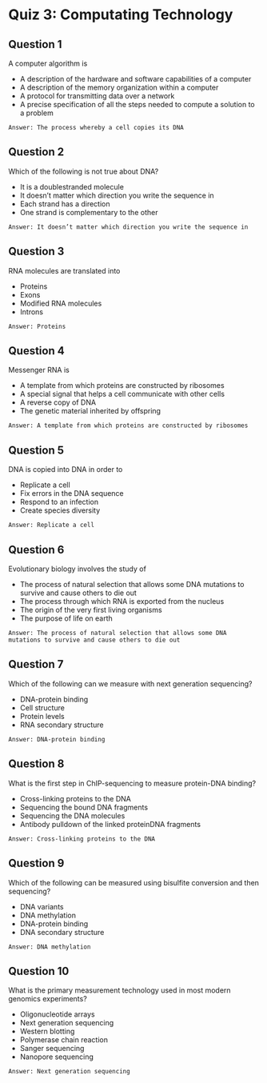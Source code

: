 # Quiz 3: Computating Technology

## Question 1
A computer algorithm is
* A description of the hardware and software capabilities of a computer
* A description of the memory organization within a computer
* A protocol for transmitting data over a network
* A precise specification of all the steps needed to compute a solution to a problem
```
Answer: The process whereby a cell copies its DNA
```

## Question 2
Which of the following is not true about DNA?
* It is a double­stranded molecule
* It doesn’t matter which direction you write the sequence in
* Each strand has a direction
* One strand is complementary to the other
```
Answer: It doesn’t matter which direction you write the sequence in
```

## Question 3
RNA molecules are translated into
* Proteins
* Exons
* Modified RNA molecules
* Introns
```
Answer: Proteins
```

## Question 4
Messenger RNA is
* A template from which proteins are constructed by ribosomes
* A special signal that helps a cell communicate with other cells
* A reverse copy of DNA
* The genetic material inherited by offspring
```
Answer: A template from which proteins are constructed by ribosomes
```

## Question 5
DNA is copied into DNA in order to
* Replicate a cell
* Fix errors in the DNA sequence
* Respond to an infection
* Create species diversity
```
Answer: Replicate a cell
```

## Question 6
Evolutionary biology involves the study of
* The process of natural selection that allows some DNA mutations to survive and cause others to die out
* The process through which RNA is exported from the nucleus
* The origin of the very first living organisms
* The purpose of life on earth
```
Answer: The process of natural selection that allows some DNA mutations to survive and cause others to die out
```


## Question 7
Which of the following can we measure with next generation sequencing?
* DNA­-protein binding
* Cell structure
* Protein levels
* RNA secondary structure
```
Answer: DNA­-protein binding
```


## Question 8
What is the first step in ChIP­-sequencing to measure protein­-DNA binding?
* Cross-­linking proteins to the DNA
* Sequencing the bound DNA fragments
* Sequencing the DNA molecules
* Antibody pulldown of the linked protein­DNA fragments
```
Answer: Cross-­linking proteins to the DNA
```

## Question 9
Which of the following can be measured using bisulfite conversion and then sequencing?
* DNA variants
* DNA methylation
* DNA­-protein binding
* DNA secondary structure
```
Answer: DNA methylation
```


## Question 10
What is the primary measurement technology used in most modern genomics experiments?
* Oligonucleotide arrays
* Next generation sequencing
* Western blotting
* Polymerase chain reaction
* Sanger sequencing
* Nanopore sequencing
```
Answer: Next generation sequencing
```
